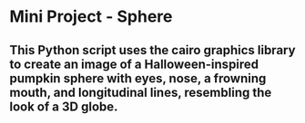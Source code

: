 # Mini Project - Sphere

## This Python script uses the cairo graphics library to create an image of a Halloween-inspired pumpkin sphere with eyes, nose, a frowning mouth, and longitudinal lines, resembling the look of a 3D globe.
